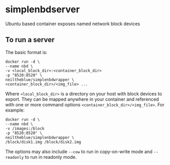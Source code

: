 # simplenbdserver

Ubuntu based container exposes named network block devices

## To run a server

The basic format is:

```
docker run -d \
--name nbd \
-v <local_block_dir>:<container_block_dir>
-p "8520:8520" \
neiltheblue/simplenbdwrapper \
<container_block_dir>/<img_file> ...
```

Where `<local_block_dir>` is a directory on your host with block devices to export. They can be mapped anywhere in your container and referenced with one or more command options `<container_block_dir>/<img_file>`. For example:

```
docker run -d \
--name nbd \
-v /images:/block
-p "8520:8520" \
neiltheblue/simplenbdwrapper \
/block/disk1.img /block/disk2.img
```
The options may also include `--cow` to run in copy-on-write mode and `--readonly` to run in readonly mode.
